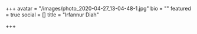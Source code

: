 +++
avatar = "/images/photo_2020-04-27_13-04-48-1.jpg"
bio = ""
featured = true
social = []
title = "Irfannur Diah"

+++
